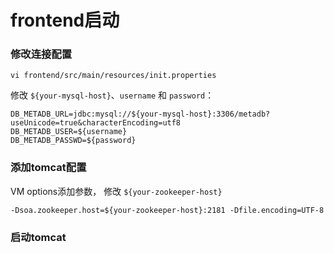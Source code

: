 # frontend启动
### 修改连接配置
```
vi frontend/src/main/resources/init.properties
```
修改 ``${your-mysql-host}``、``username`` 和 ``password``：
```
DB_METADB_URL=jdbc:mysql://${your-mysql-host}:3306/metadb?useUnicode=true&characterEncoding=utf8
DB_METADB_USER=${username}
DB_METADB_PASSWD=${password}
```
### 添加tomcat配置
VM options添加参数， 修改 ``${your-zookeeper-host}``
```
-Dsoa.zookeeper.host=${your-zookeeper-host}:2181 -Dfile.encoding=UTF-8
```
### 启动tomcat
